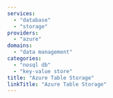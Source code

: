 ```yaml
---
services: 
  - "database"
  - "storage"
providers:
  - "azure"
domains:
  - "data management"
categories:
  - "nosql db"
  - "key-value store"
title: "Azure Table Storage"
linkTitle: "Azure Table Storage"
---
```

